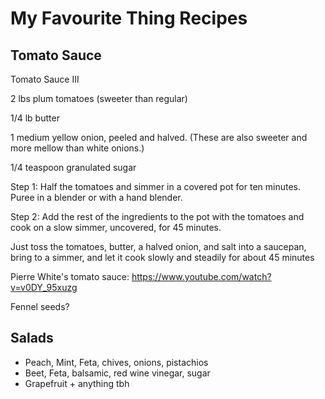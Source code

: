 # My Favourite Thing Recipes

## Tomato Sauce


Tomato Sauce III

2 lbs plum tomatoes (sweeter than regular)

1/4 lb butter

1 medium yellow onion, peeled and halved. (These are also sweeter and more mellow than white onions.)

1/4 teaspoon granulated sugar

Step 1: Half the tomatoes and simmer in a covered pot for ten minutes. Puree in a blender or with a hand blender.

Step 2: Add the rest of the ingredients to the pot with the tomatoes and cook on a slow simmer, uncovered, for 45 minutes.

Just toss the tomatoes, butter, a halved onion, and salt into a saucepan, bring to a simmer, and let it cook slowly and steadily for about 45 minutes

Pierre White's tomato sauce: https://www.youtube.com/watch?v=v0DY_95xuzg

Fennel seeds?

## Salads

* Peach, Mint, Feta, chives, onions, pistachios
* Beet, Feta, balsamic, red wine vinegar, sugar
* Grapefruit + anything tbh

